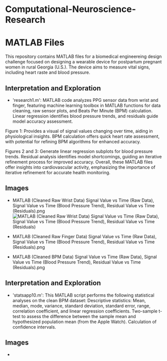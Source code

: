 # Computational-Neuroscience-Research

# MATLAB Files

This repository contains MATLAB files for a biomedical engineereing design challenge focused on designing a wearable device for postpartum pregnant women in rural Georgia (U.S.). The device aims to measure vital signs, including heart raste and blood pressure.

##  Interpretation and Exploration

- 'research1.m': MATLAB code analyzes PPG sensor data from wrist and finger, featuring machine learning toolbox in MATLAB functions for data cleaning, raw sensor plots, and Beats Per Minute (BPM) calculation. Linear regression identifies blood pressure trends, and residuals guide model accuracy assessment.

Figure 1: Provides a visual of signal values changing over time, aiding in physiological insights. BPM calculation offers quick heart rate assessment, with potential for refining BPM algorithms for enhanced accuracy.

Figures 2 and 3: Generate linear regression subplots for blood pressure trends. Residual analysis identifies model shortcomings, guiding an iterative refinement process for improved accuracy. Overall, these MATLAB files offer insights into cardiovascular activity, emphasizing the importance of iterative refinement for accurate health monitoring.

## Images 

- MATLAB (Cleaned Raw Wrist Data) Signal Value vs Time (Raw Data), Signal Value vs Time (Blood Pressure Trend), Residual Value vs Time (Residuals).png
  ![MATLAB (Cleaned Raw Wrist Data) Signal Value vs Time (Raw Data), Signal Value vs Time (Blood Pressure Trend), Residual Value vs Time (Residuals)](https://github.com/mduezguen3/Computational-Neuroscience-Research/assets/131891739/0f13fe4f-a640-44d0-b676-f41bc1946234)

- MATLAB (Cleaned Raw Finger Data) Signal Value vs Time (Raw Data), Signal Value vs Time (Blood Pressure Trend), Residual Value vs Time (Residuals).png
- MATLAB (Cleaned BPM Data) Signal Value vs Time (Raw Data), Signal Value vs Time (Blood Pressure Trend), Residual Value vs Time (Residuals).png

##  Interpretation and Exploration

- 'statsapp10.m':  This MATLAB script performs the following statistical analyses on the clean BPM dataset:
Descriptive statistics: Mean, median, mode, variance, standard deviation, standard error, range, correlation coefficient, and linear regression coefficients.
Two-sample t-test to assess the difference between the sample mean and hypothesized population mean (from the Apple Watch).
Calculation of confidence intervals.

## Images 

- 
